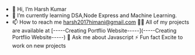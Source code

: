 - 👋 Hi, I’m Harsh Kumar
- 🌱 I’m currently learning DSA,Node Express and Machine Learning.
- 📫 How to reach me harsh2017himani@gmail.com
👨‍💻 All of my projects are available at [-----Creating Portflio Website-----](-----Creating Portflio Website-----)
💬 Ask me about Javascript
⚡ Fun fact Excite to work on new projects
<!---
harsh24jan/harsh24jan is a ✨ special ✨ repository because its `README.md` (this file) appears on your GitHub profile.
You can click the Preview link to take a look at your changes.
--->
